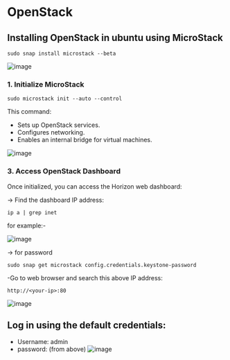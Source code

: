 # OpenStack

## Installing OpenStack in ubuntu using MicroStack 
```
sudo snap install microstack --beta
```

![image](https://github.com/user-attachments/assets/49a54eff-50dd-4fbb-a8a0-a8fe15a2788d)


### 1. Initialize MicroStack
```
sudo microstack init --auto --control
```
This command:

* Sets up OpenStack services.
* Configures networking.
* Enables an internal bridge for virtual machines.

![image](https://github.com/user-attachments/assets/9c44ce63-ba00-45d2-b3da-ba6bd526be37)




### 3. Access OpenStack Dashboard
Once initialized, you can access the Horizon web dashboard:

-> Find the dashboard IP address:
```
ip a | grep inet
```
for example:-

![image](https://github.com/user-attachments/assets/1b8a63c3-717e-4811-b8d0-9abc4ea86a7a)



-> for password 
```
sudo snap get microstack config.credentials.keystone-password
```

-Go to web browser and search this above IP address:
```
http://<your-ip>:80
```

![image](https://github.com/user-attachments/assets/1901f1f6-87b5-4eb6-83a1-e15a28cbbdd5)



## Log in using the default credentials:

* Username: admin
* password: (from above)
![image](https://github.com/user-attachments/assets/2bb16b81-5fed-4612-b765-cc5439e2da54)

